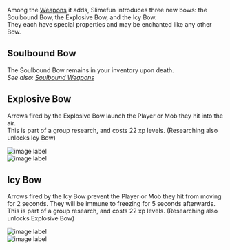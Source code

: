 Among the [Weapons](https://github.com/Slimefun/Slimefun4/wiki/Weapons) it adds, Slimefun introduces three new bows: the Soulbound Bow, the Explosive Bow, and the Icy Bow.<br>
They each have special properties and may be enchanted like any other Bow.

## Soulbound Bow
The Soulbound Bow remains in your inventory upon death.<br>
*See also: [Soulbound Weapons](https://github.com/Slimefun/Slimefun4/wiki/Soulbound-Weapons)*

## Explosive Bow
Arrows fired by the Explosive Bow launch the Player or Mob they hit into the air.<br>
This is part of a group research, and costs 22 xp levels. (Researching also unlocks Icy Bow)

![image label](https://raw.githubusercontent.com/Slimefun/Slimefun-Wiki/master/images/explosive-bow.png)<br>
![image label](https://raw.githubusercontent.com/Slimefun/Slimefun-Wiki/master/images/explosive-bow-lore.png)

## Icy Bow
Arrows fired by the Icy Bow prevent the Player or Mob they hit from moving for 2 seconds. They will be immune to freezing for 5 seconds afterwards.<br>
This is part of a group research, and costs 22 xp levels. (Researching also unlocks Explosive Bow)

![image label](https://raw.githubusercontent.com/Slimefun/Slimefun-Wiki/master/images/icy-bow.png)<br>
![image label](https://raw.githubusercontent.com/Slimefun/Slimefun-Wiki/master/images/icy-bow-lore.png)
